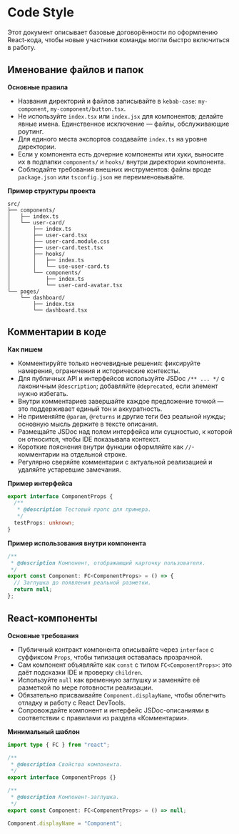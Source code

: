 # Code Style

Этот документ описывает базовые договорённости по оформлению React-кода, чтобы новые участники команды могли быстро включиться в работу.

## Именование файлов и папок

**Основные правила**
- Названия директорий и файлов записывайте в `kebab-case`: `my-component`, `my-component/button.tsx`.
- Не используйте `index.tsx` или `index.jsx` для компонентов; делайте явные имена. Единственное исключение — файлы, обслуживающие роутинг.
- Для единого места экспортов создавайте `index.ts` на уровне директории.
- Если у компонента есть дочерние компоненты или хуки, выносите их в подпапки `components/` и `hooks/` внутри директории компонента.
- Соблюдайте требования внешних инструментов: файлы вроде `package.json` или `tsconfig.json` не переименовывайте.

**Пример структуры проекта**
```text
src/
├── components/
│   ├── index.ts
│   └── user-card/
│       ├── index.ts
│       ├── user-card.tsx
│       ├── user-card.module.css
│       ├── user-card.test.tsx
│       ├── hooks/
│       │   ├── index.ts
│       │   └── use-user-card.ts
│       └── components/
│           ├── index.ts
│           └── user-card-avatar.tsx
└── pages/
    └── dashboard/
        ├── index.tsx
        └── dashboard.tsx
```

## Комментарии в коде

**Как пишем**
- Комментируйте только неочевидные решения: фиксируйте намерения, ограничения и исторические контексты.
- Для публичных API и интерфейсов используйте JSDoc `/** ... */` с лаконичным `@description`; добавляйте `@deprecated`, если элемент нужно избегать.
- Внутри комментариев завершайте каждое предложение точкой — это поддерживает единый тон и аккуратность.
- Не применяйте `@param`, `@returns` и другие теги без реальной нужды; основную мысль держите в тексте описания.
- Размещайте JSDoc над полем интерфейса или сущностью, к которой он относится, чтобы IDE показывала контекст.
- Короткие пояснения внутри функции оформляйте как `//`-комментарии на отдельной строке.
- Регулярно сверяйте комментарии с актуальной реализацией и удаляйте устаревшие замечания.

**Пример интерфейса**
```typescript
export interface ComponentProps {
  /**
   * @description Тестовый пропс для примера.
   */
  testProps: unknown;
}
```

**Пример использования внутри компонента**
```typescript
/**
 * @description Компонент, отображающий карточку пользователя.
 */
export const Component: FC<ComponentProps> = () => {
  // Заглушка до появления реальной разметки.
  return null;
};
```

## React-компоненты

**Основные требования**
- Публичный контракт компонента описывайте через `interface` с суффиксом `Props`, чтобы типизация оставалась прозрачной.
- Сам компонент объявляйте как `const` с типом `FC<ComponentProps>`: это даёт подсказки IDE и проверку `children`.
- Используйте `null` как временную заглушку и заменяйте её разметкой по мере готовности реализации.
- Обязательно присваивайте `Component.displayName`, чтобы облегчить отладку и работу с React DevTools.
- Сопровождайте компонент и интерфейс JSDoc-описаниями в соответствии с правилами из раздела «Комментарии».

<!-- TODO Props всегда пишем через interface, короме тех случаев, если нет собственных свойств -->

**Минимальный шаблон**
```typescript
import type { FC } from "react";

/**
 * @description Свойства компонента.
 */
export interface ComponentProps {}

/**
 * @description Компонент-заглушка.
 */
export const Component: FC<ComponentProps> = () => null;

Component.displayName = "Component";
```
